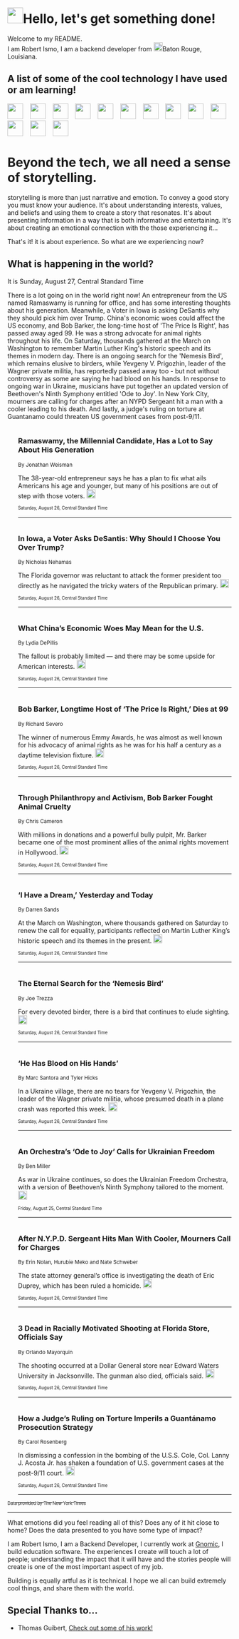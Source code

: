 <h1><img src="https://emojis.slackmojis.com/emojis/images/1643514375/3493/hot-coffee.gif?1643514375" width="35"/>Hello, let's get something done!</h1>

<p>Welcome to my README.<br/>
I am Robert Ismo, I am a backend developer from <img src="https://emojis.slackmojis.com/emojis/images/1638395689/50435/moulin_rouge.png?1638395689" width="20"/>Baton Rouge, Louisiana.</p>
<h2>A list of some of the cool technology I have used or am learning!</h2>
<p>
<img src="https://emojis.slackmojis.com/emojis/images/1643516091/21142/meow_bongotap.gif?1643516091" width="35" alt="">
<img src="https://img.shields.io/badge/Favorite%20Frontend%20Framework-SvelteKit-f83903" alt="">
<img src="https://img.shields.io/badge/Second%20Favorite-Vue-40b581" alt="">
<img src="https://img.shields.io/badge/Most%20Used%20Runtime-Nodejs-78b061" alt="">
<img src="https://emojis.slackmojis.com/emojis/images/1643517416/34482/fire.gif?1643517416" width="35" alt="">
<img src="https://img.shields.io/badge/Javascript%20But%20Better-Typescript-0078ca" alt="">
<img src="https://img.shields.io/badge/Favorite%20Language-Elixir-3e244d" alt="">
<img src="https://img.shields.io/badge/Containerize%20Everything-Docker-6ac9ef" alt="">
<img src="https://emojis.slackmojis.com/emojis/images/1643514596/5999/meow_party.gif?1643514596" width="35" alt="">
<img src="https://img.shields.io/badge/API%20Love%20Language-Graphql-de32a5" alt="">
<img src="https://img.shields.io/badge/Our%20Favorite%20Version%20Controller-Git-e94f33" alt="">
<img src="https://img.shields.io/badge/Favorite%20Database-Redis-d42d1d" alt="">
<img src="https://emojis.slackmojis.com/emojis/images/1643514559/5584/deployparrot.gif?1643514559" width="35" alt="">
<img src="https://img.shields.io/badge/Container%20Interstate-RabbitMQ-f66200" alt="">
<img src="https://img.shields.io/badge/Gotta%20Learn-Kubernetes-316adf" alt="">
<img src="https://img.shields.io/badge/Really%20Mature%20Now-WASM-654fef" alt="">
<img src="https://emojis.slackmojis.com/emojis/images/1666642497/61942/dance_vibe.gif?1666642497" width="35" alt="">
<img src="https://img.shields.io/badge/For%20My%20M1-ARM64-657d96" alt="">
<img src="https://img.shields.io/badge/Loving%20This%20So%20Much-TailwindCSS-17bcb5" alt="">
<img src="https://img.shields.io/badge/Cool%20Build%20Tool-Vite-f9cb24" alt="">
<img src="https://emojis.slackmojis.com/emojis/images/1669231376/62819/working-on-it.gif?1669231376" width="35" alt="">
<img src="https://img.shields.io/badge/Fun%20and%20Easy%20Database-MongoDB-5f8c49" alt="">
<img src="https://img.shields.io/badge/JS%20Life%20Support-NPM-c73737" alt="">
<img src="https://img.shields.io/badge/I%20Liked%20It-DynamoDB-0073b9" alt="">
<img src="https://emojis.slackmojis.com/emojis/images/1643514045/46/question.gif?1643514045" width="35" alt="">
<img src="https://img.shields.io/badge/cool-React-60d6f9" alt="">
<img src="https://img.shields.io/badge/Future%20Big%20Project-Lambda-f37e00" alt="">
<img src="https://img.shields.io/badge/NPM%20But%20Better-PNPM-f1aa07" alt="">
<img src="https://emojis.slackmojis.com/emojis/images/1643514943/9662/fbwow.gif?1643514943" width="35" alt="">
<img src="https://img.shields.io/badge/First%20Language-C-662079" alt="">
<img src="https://img.shields.io/badge/Where%20I%20Deploy%20Frontend-Vercel-000000" alt="">
<img src="https://img.shields.io/badge/Who%20Does%20not%20Want%20an%20App-Swift-f9492a" alt="">
<img src="https://emojis.slackmojis.com/emojis/images/1643514058/151/javascript.png?1643514058" width="35" alt="">
<img src="https://img.shields.io/badge/cool-Python-fbd542" alt="">
<img src="https://img.shields.io/badge/Favorite%20Something-Stripe-656cdc" alt="">
<img src="https://img.shields.io/badge/Of%20Course-HTML5-ed6327" alt="">
<img src="https://emojis.slackmojis.com/emojis/images/1660415405/60731/bomb.gif?1660415405" width="35" alt="">
<img src="https://img.shields.io/badge/hate-CSS-2964ec" alt="">
<img src="https://img.shields.io/badge/Learning-CircleCI-141215" alt="">
<img src="https://img.shields.io/badge/Learning-Rust-fbbb3b" alt="">
<img src="https://emojis.slackmojis.com/emojis/images/1660415397/60712/writing-hand.gif?1660415397" width="35" alt="">
<img src="https://img.shields.io/badge/Dev%20Browser%20of%20Choice-Firefox-cc4e26" alt="">
<img src="https://img.shields.io/badge/Recoverying%20From%20Windows-UNIX-1781e3" alt="">
<img src="https://img.shields.io/badge/LOVE-LogSeq-90c1c2" alt="">
<img src="https://emojis.slackmojis.com/emojis/images/1643514066/223/kirby.gif?1643514066" width="35" alt="">
<img src="https://img.shields.io/badge/Daily%20Driver-MacOS-e6e6e8" alt="">
<img src="https://img.shields.io/badge/Git%20Server-Github-000000" alt="">
<img src="https://img.shields.io/badge/enjoyable-EC2-f17428" alt="">
<img src="https://emojis.slackmojis.com/emojis/images/1643514239/2069/excited.gif?1643514239" width="35" alt="">
</p>
<h1>Beyond the tech, we all need a sense of storytelling.</h1>
<p>storytelling is more than just narrative and emotion. To convey a good story you must know your audience. It's about understanding interests, values, and beliefs and using them to create a story that resonates. It's about presenting information in a way that is both informative and entertaining. It's about creating an emotional connection with the those experiencing it...</p>
<p>That's it! it is about experience. So what are we experiencing now?</p>
<h2>What is happening in the world?</h2>
<p>It is Sunday, August 27, Central Standard Time</p>
<p>
There is a lot going on in the world right now! An entrepreneur from the US named Ramaswamy is running for office, and has some interesting thoughts about his generation. Meanwhile, a Voter in Iowa is asking DeSantis why they should pick him over Trump. China&#39;s economic woes could affect the US economy, and Bob Barker, the long-time host of &#39;The Price Is Right&#39;, has passed away aged 99. He was a strong advocate for animal rights throughout his life. On Saturday, thousands gathered at the March on Washington to remember Martin Luther King&#39;s historic speech and its themes in modern day. There is an ongoing search for the &#39;Nemesis Bird&#39;, which remains elusive to birders, while Yevgeny V. Prigozhin, leader of the Wagner private militia, has reportedly passed away too - but not without controversy as some are saying he had blood on his hands. In response to ongoing war in Ukraine, musicians have put together an updated version of Beethoven&#39;s Ninth Symphony entitled &#39;Ode to Joy&#39;. In New York City, mourners are calling for charges after an NYPD Sergeant hit a man with a cooler leading to his death. And lastly, a judge&#39;s ruling on torture at Guantanamo could threaten US government cases from post-9&#x2F;11. </p>
<ol>
<img src="https://img.shields.io/badge/-us-blue" alt="">
<h3>Ramaswamy, the Millennial Candidate, Has a Lot to Say About His Generation</h3>
<sub>By Jonathan Weisman</sub>
<p>The 38-year-old entrepreneur says he has a plan to fix what ails Americans his age and younger, but many of his positions are out of step with those voters.  <a href="https://nyti.ms/45I0b8v"><img src="https://developer.nytimes.com/files/poweredby_nytimes_30b.png?v=1583354208352" height="20"></a></p>
<sub><sub>Saturday, August 26, Central Standard Time</sub></sub>
<hr/>
<img src="https://img.shields.io/badge/-us-blue" alt="">
<h3>In Iowa, a Voter Asks DeSantis: Why Should I Choose You Over Trump?</h3>
<sub>By Nicholas Nehamas</sub>
<p>The Florida governor was reluctant to attack the former president too directly as he navigated the tricky waters of the Republican primary.  <a href="https://nyti.ms/3QVHOIQ"><img src="https://developer.nytimes.com/files/poweredby_nytimes_30b.png?v=1583354208352" height="20"></a></p>
<sub><sub>Saturday, August 26, Central Standard Time</sub></sub>
<hr/>
<img src="https://img.shields.io/badge/-business-blue" alt="">
<h3>What China’s Economic Woes May Mean for the U.S.</h3>
<sub>By Lydia DePillis</sub>
<p>The fallout is probably limited — and there may be some upside for American interests.  <a href="https://nyti.ms/47PtZSh"><img src="https://developer.nytimes.com/files/poweredby_nytimes_30b.png?v=1583354208352" height="20"></a></p>
<sub><sub>Saturday, August 26, Central Standard Time</sub></sub>
<hr/>
<img src="https://img.shields.io/badge/-arts-blue" alt="">
<h3>Bob Barker, Longtime Host of ‘The Price Is Right,’ Dies at 99</h3>
<sub>By Richard Severo</sub>
<p>The winner of numerous Emmy Awards, he was almost as well known for his advocacy of animal rights as he was for his half a century as a daytime television fixture.  <a href="https://nyti.ms/3qPbv3Q"><img src="https://developer.nytimes.com/files/poweredby_nytimes_30b.png?v=1583354208352" height="20"></a></p>
<sub><sub>Saturday, August 26, Central Standard Time</sub></sub>
<hr/>
<img src="https://img.shields.io/badge/-us-blue" alt="">
<h3>Through Philanthropy and Activism, Bob Barker Fought Animal Cruelty</h3>
<sub>By Chris Cameron</sub>
<p>With millions in donations and a powerful bully pulpit, Mr. Barker became one of the most prominent allies of the animal rights movement in Hollywood.  <a href="https://nyti.ms/3qPmN8e"><img src="https://developer.nytimes.com/files/poweredby_nytimes_30b.png?v=1583354208352" height="20"></a></p>
<sub><sub>Saturday, August 26, Central Standard Time</sub></sub>
<hr/>
<img src="https://img.shields.io/badge/-us-blue" alt="">
<h3>‘I Have a Dream,’ Yesterday and Today</h3>
<sub>By Darren Sands</sub>
<p>At the March on Washington, where thousands gathered on Saturday to renew the call for equality, participants reflected on Martin Luther King’s historic speech and its themes in the present.  <a href="https://nyti.ms/45pz4PT"><img src="https://developer.nytimes.com/files/poweredby_nytimes_30b.png?v=1583354208352" height="20"></a></p>
<sub><sub>Saturday, August 26, Central Standard Time</sub></sub>
<hr/>
<img src="https://img.shields.io/badge/-science-blue" alt="">
<h3>The Eternal Search for the ‘Nemesis Bird’</h3>
<sub>By Joe Trezza</sub>
<p>For every devoted birder, there is a bird that continues to elude sighting.  <a href="https://nyti.ms/3QV0M2g"><img src="https://developer.nytimes.com/files/poweredby_nytimes_30b.png?v=1583354208352" height="20"></a></p>
<sub><sub>Saturday, August 26, Central Standard Time</sub></sub>
<hr/>
<img src="https://img.shields.io/badge/-world-blue" alt="">
<h3>‘He Has Blood on His Hands’</h3>
<sub>By Marc Santora and Tyler Hicks</sub>
<p>In a Ukraine village, there are no tears for Yevgeny V. Prigozhin, the leader of the Wagner private militia, whose presumed death in a plane crash was reported this week.  <a href="https://nyti.ms/47RIx4a"><img src="https://developer.nytimes.com/files/poweredby_nytimes_30b.png?v=1583354208352" height="20"></a></p>
<sub><sub>Saturday, August 26, Central Standard Time</sub></sub>
<hr/>
<img src="https://img.shields.io/badge/-arts-blue" alt="">
<h3>An Orchestra’s ‘Ode to Joy’ Calls for Ukrainian Freedom</h3>
<sub>By Ben Miller</sub>
<p>As war in Ukraine continues, so does the Ukrainian Freedom Orchestra, with a version of Beethoven’s Ninth Symphony tailored to the moment.  <a href="https://nyti.ms/47KOYpw"><img src="https://developer.nytimes.com/files/poweredby_nytimes_30b.png?v=1583354208352" height="20"></a></p>
<sub><sub>Friday, August 25, Central Standard Time</sub></sub>
<hr/>
<img src="https://img.shields.io/badge/-nyregion-blue" alt="">
<h3>After N.Y.P.D. Sergeant Hits Man With Cooler, Mourners Call for Charges</h3>
<sub>By Erin Nolan, Hurubie Meko and Nate Schweber</sub>
<p>The state attorney general’s office is investigating the death of Eric Duprey, which has been ruled a homicide.  <a href="https://nyti.ms/3swvPrd"><img src="https://developer.nytimes.com/files/poweredby_nytimes_30b.png?v=1583354208352" height="20"></a></p>
<sub><sub>Saturday, August 26, Central Standard Time</sub></sub>
<hr/>
<img src="https://img.shields.io/badge/-us-blue" alt="">
<h3>3 Dead in Racially Motivated Shooting at Florida Store, Officials Say</h3>
<sub>By Orlando Mayorquin</sub>
<p>The shooting occurred at a Dollar General store near Edward Waters University in Jacksonville. The gunman also died, officials said.  <a href="https://nyti.ms/3YTE3pn"><img src="https://developer.nytimes.com/files/poweredby_nytimes_30b.png?v=1583354208352" height="20"></a></p>
<sub><sub>Saturday, August 26, Central Standard Time</sub></sub>
<hr/>
<img src="https://img.shields.io/badge/-us-blue" alt="">
<h3>How a Judge’s Ruling on Torture Imperils a Guantánamo Prosecution Strategy</h3>
<sub>By Carol Rosenberg</sub>
<p>In dismissing a confession in the bombing of the U.S.S. Cole, Col. Lanny J. Acosta Jr. has shaken a foundation of U.S. government cases at the post-9&#x2F;11 court.  <a href="https://nyti.ms/47MkZxn"><img src="https://developer.nytimes.com/files/poweredby_nytimes_30b.png?v=1583354208352" height="20"></a></p>
<sub><sub>Saturday, August 26, Central Standard Time</sub></sub>
<hr/>
</ol>
<a href="https://developer.nytimes.com"><sub><sub>Data provided by The New York Times</sub></sub></a>
<hr/>
<p>What emotions did you feel reading all of this? Does any of it hit close to home? Does the data presented to you have some type of impact?</p>
<p>I am Robert Ismo, I am a Backend Developer, I currently work at <a href="https://gnomic.education/">Gnomic</a>, I build education software. The experiences I create will touch a lot of people; understanding the impact that it will have and the stories people will create is one of the most important aspect of my job.</p>
<p>Building is equally artful as it is technical. I hope we all can build extremely cool things, and share them with the world.</p>
<h2>Special Thanks to...</h2>
<ul>
<li>Thomas Guibert, <a href="https://github.com/thmsgbrt/thmsgbrt">Check out some of his work!</a></li>
</ul>